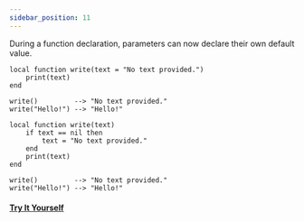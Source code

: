 ```yaml
---
sidebar_position: 11
---
```

During a function declaration, parameters can now declare their own default value.
```pluto showLineNumbers title="Example Code"
local function write(text = "No text provided.")
	print(text)
end

write() 		--> "No text provided."
write("Hello!") --> "Hello!"
```
```pluto showLineNumbers title="This code behaves identically."
local function write(text)
	if text == nil then
		text = "No text provided."
	end
	print(text)
end

write() 		--> "No text provided."
write("Hello!") --> "Hello!"
```

#### [Try It Yourself](https://pluto-lang.org/web/#code=local%20function%20write(text%20%3D%20%22No%20text%20provided.%22)%0D%0A%20%20%20%20print(text)%0D%0Aend%0D%0A%0D%0Awrite()%20%20%20%20%20%20%20%20%20--%3E%20%22No%20text%20provided.%22%0D%0Awrite(%22Hello!%22)%20--%3E%20%22Hello!%22)
